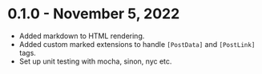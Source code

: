 # 0.1.0 - November 5, 2022
- Added markdown to HTML rendering.
- Added custom marked extensions to handle `[PostData]` and `[PostLink]` tags.
- Set up unit testing with mocha, sinon, nyc etc.
